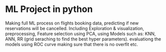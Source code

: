 # ML Project in python 
Making full ML process on flights booking data, predicting if new reservations will be cancelled. 
Including Exploration & visualization, preprocessing, Feature selection using PCA, using Models such as: KNN, ANN, RR (grid seraching to find the best hyper parameters). evaluationg the models using ROC curve making sure that there is no overfit etc.  
